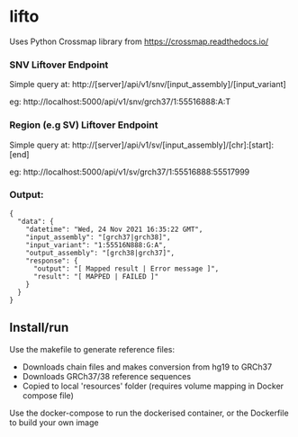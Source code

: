 # lifto

Uses Python Crossmap library from https://crossmap.readthedocs.io/

### SNV Liftover Endpoint
Simple query at: http://[server]/api/v1/snv/[input_assembly]/[input_variant]

eg: http://localhost:5000/api/v1/snv/grch37/1:55516888:A:T


### Region (e.g SV) Liftover Endpoint
Simple query at: http://[server]/api/v1/sv/[input_assembly]/[chr]:[start]:[end]

eg: http://localhost:5000/api/v1/sv/grch37/1:55516888:55517999

### Output:

```
{
  "data": {
    "datetime": "Wed, 24 Nov 2021 16:35:22 GMT", 
    "input_assembly": "[grch37|grch38]", 
    "input_variant": "1:55516N888:G:A", 
    "output_assembly": "[grch38|grch37]", 
    "response": {
      "output": "[ Mapped result | Error message ]", 
      "result": "[ MAPPED | FAILED ]"
    }
  }
}
```

## Install/run

Use the makefile to generate reference files:
- Downloads chain files and makes conversion from hg19 to GRCh37
- Downloads GRCh37/38 reference sequences
- Copied to local 'resources' folder (requires volume mapping in Docker compose file)

Use the docker-compose to run the dockerised container, or the Dockerfile to build your own image